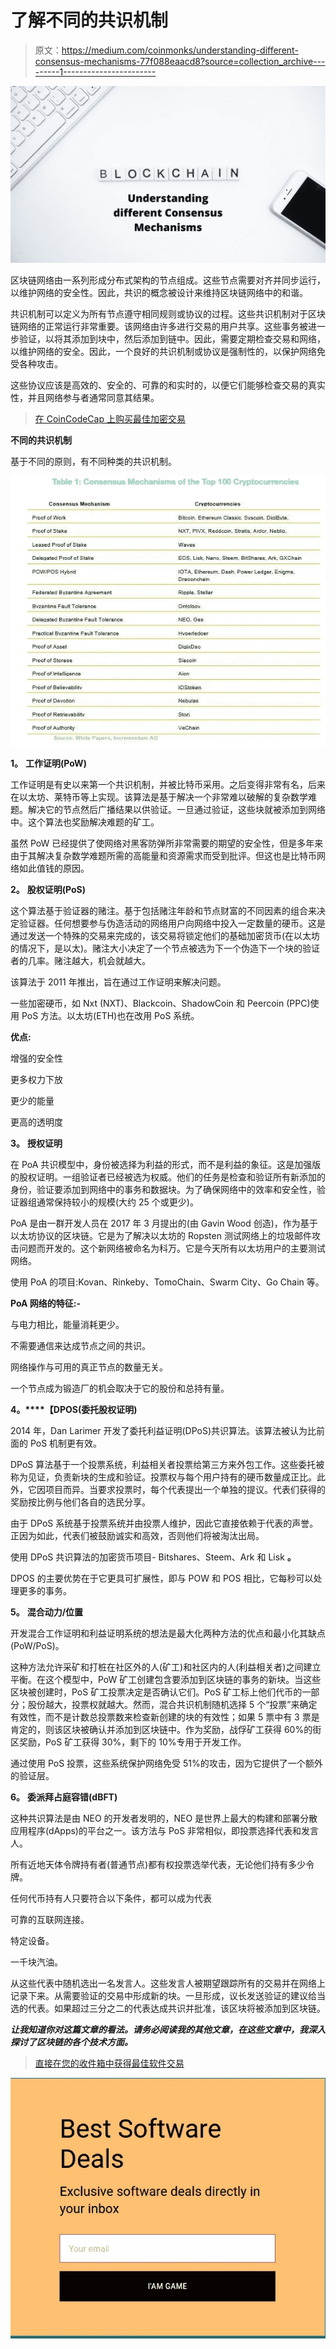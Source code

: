 # 了解不同的共识机制

> 原文：<https://medium.com/coinmonks/understanding-different-consensus-mechanisms-77f088eaacd8?source=collection_archive---------1----------------------->

![](img/ba48e9003132a897868e58d6f110d90c.png)

区块链网络由一系列形成分布式架构的节点组成。这些节点需要对齐并同步运行，以维护网络的安全性。因此，共识的概念被设计来维持区块链网络中的和谐。

共识机制可以定义为所有节点遵守相同规则或协议的过程。这些共识机制对于区块链网络的正常运行非常重要。该网络由许多进行交易的用户共享。这些事务被进一步验证，以将其添加到块中，然后添加到链中。因此，需要定期检查交易和网络，以维护网络的安全。因此，一个良好的共识机制或协议是强制性的，以保护网络免受各种攻击。

这些协议应该是高效的、安全的、可靠的和实时的，以便它们能够检查交易的真实性，并且网络参与者通常同意其结果。

> [在 CoinCodeCap 上购买最佳加密交易](https://coincodecap.com/deals)

**不同的共识机制**

基于不同的原则，有不同种类的共识机制。

![](img/cde5bbe99e7d05e3307f05e0d882f011.png)

**1。** **工作证明(PoW)**

工作证明是有史以来第一个共识机制，并被比特币采用。之后变得非常有名，后来在以太坊、莱特币等上实现。该算法是基于解决一个非常难以破解的复杂数学难题。解决它的节点然后广播结果以供验证。一旦通过验证，这些块就被添加到网络中。这个算法也奖励解决难题的矿工。

虽然 PoW 已经提供了使网络对黑客防弹所非常需要的期望的安全性，但是多年来由于其解决复杂数学难题所需的高能量和资源需求而受到批评。但这也是比特币网络如此值钱的原因。

**2。** **股权证明(PoS)**

这个算法基于验证器的赌注。基于包括赌注年龄和节点财富的不同因素的组合来决定验证器。任何想要参与伪造活动的网络用户向网络中投入一定数量的硬币。这是通过发送一个特殊的交易来完成的，该交易将锁定他们的基础加密货币(在以太坊的情况下，是以太)。赌注大小决定了一个节点被选为下一个伪造下一个块的验证者的几率。赌注越大，机会就越大。

该算法于 2011 年推出，旨在通过工作证明来解决问题。

一些加密硬币，如 Nxt (NXT)、Blackcoin、ShadowCoin 和 Peercoin (PPC)使用 PoS 方法。以太坊(ETH)也在改用 PoS 系统。

**优点:**

增强的安全性

更多权力下放

更少的能量

更高的透明度

**3。** **授权证明**

在 PoA 共识模型中，身份被选择为利益的形式，而不是利益的象征。这是加强版的股权证明。一组验证者已经被选为权威。他们的任务是检查和验证所有新添加的身份，验证要添加到网络中的事务和数据块。为了确保网络中的效率和安全性，验证器组通常保持较小的规模(大约 25 个或更少)。

PoA 是由一群开发人员在 2017 年 3 月提出的(由 Gavin Wood 创造)，作为基于以太坊协议的区块链。它是为了解决以太坊的 Ropsten 测试网络上的垃圾邮件攻击问题而开发的。这个新网络被命名为科万。它是今天所有以太坊用户的主要测试网络。

使用 PoA 的项目:Kovan、Rinkeby、TomoChain、Swarm City、Go Chain 等。

**PoA 网络的特征:-**

与电力相比，能量消耗更少。

不需要通信来达成节点之间的共识。

网络操作与可用的真正节点的数量无关。

一个节点成为锻造厂的机会取决于它的股份和总持有量。

**4。****【DPOS(委托股权证明)**

2014 年，Dan Larimer 开发了委托利益证明(DPoS)共识算法。该算法被认为比前面的 PoS 机制更有效。

DPoS 算法基于一个投票系统，利益相关者投票给第三方来外包工作。这些委托被称为见证，负责新块的生成和验证。投票权与每个用户持有的硬币数量成正比。此外，它因项目而异。当要求投票时，每个代表提出一个单独的提议。代表们获得的奖励按比例与他们各自的选民分享。

由于 DPoS 系统基于投票系统并由投票人维护，因此它直接依赖于代表的声誉。正因为如此，代表们被鼓励诚实和高效，否则他们将被淘汰出局。

使用 DPoS 共识算法的加密货币项目- Bitshares、Steem、Ark 和 Lisk **。**

DPOS 的主要优势在于它更具可扩展性，即与 POW 和 POS 相比，它每秒可以处理更多的事务。

**5。** **混合动力/位置**

开发混合工作证明和利益证明系统的想法是最大化两种方法的优点和最小化其缺点(PoW/PoS)。

这种方法允许采矿和打桩在社区外的人(矿工)和社区内的人(利益相关者)之间建立平衡。在这个模型中，PoW 矿工创建包含要添加到区块链的事务的新块。当这些区块被创建时，PoS 矿工投票决定是否确认它们。PoS 矿工标上他们代币的一部分；股份越大，投票权就越大。然而，混合共识机制随机选择 5 个“投票”来确定有效性，而不是计数总投票数来检查新创建的块的有效性；如果 5 票中有 3 票是肯定的，则该区块被确认并添加到区块链中。作为奖励，战俘矿工获得 60%的街区奖励，PoS 矿工获得 30%，剩下的 10%专用于开发工作。

通过使用 PoS 投票，这些系统保护网络免受 51%的攻击，因为它提供了一个额外的验证层。

**6。** **委派拜占庭容错(dBFT)**

这种共识算法是由 NEO 的开发者发明的，NEO 是世界上最大的构建和部署分散应用程序(dApps)的平台之一。该方法与 PoS 非常相似，即投票选择代表和发言人。

所有近地天体令牌持有者(普通节点)都有权投票选举代表，无论他们持有多少令牌。

任何代币持有人只要符合以下条件，都可以成为代表

可靠的互联网连接。

特定设备。

一千块汽油。

从这些代表中随机选出一名发言人。这些发言人被期望跟踪所有的交易并在网络上记录下来。从需要验证的交易中形成新的块。一旦形成，议长发送验证的建议给当选的代表。如果超过三分之二的代表达成共识并批准，该区块将被添加到区块链。

***让我知道你对这篇文章的看法。请务必阅读我的其他文章，在这些文章中，我深入探讨了区块链的各个技术方面。***

> [直接在您的收件箱中获得最佳软件交易](https://coincodecap.com/?utm_source=coinmonks)

[![](img/7c0b3dfdcbfea594cc0ae7d4f9bf6fcb.png)](https://coincodecap.com/?utm_source=coinmonks)